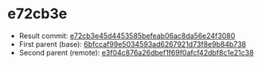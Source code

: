 # e72cb3e
- Result commit: [e72cb3e45d4453585befeab06ac8da56e24f3080](https://github.com/MarlinFirmware/Marlin/commit/e72cb3e45d4453585befeab06ac8da56e24f3080)
- First parent (base): [6bfccaf99e5034593ad6267921d73f8e9b84b738](https://github.com/MarlinFirmware/Marlin/commit/6bfccaf99e5034593ad6267921d73f8e9b84b738)
- Second parent (remote): [e3f04c876a26dbef1f69f0afcf42dbf8c1e21c38](https://github.com/MarlinFirmware/Marlin/commit/e3f04c876a26dbef1f69f0afcf42dbf8c1e21c38)
